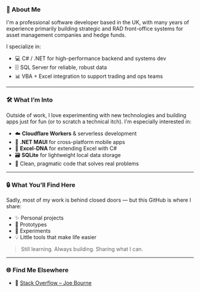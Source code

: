### 👋 About Me

I'm a professional software developer based in the UK, with many years of experience primarily building strategic and RAD front-office systems for asset management companies and hedge funds.

I specialize in:

- 💻 C# / .NET for high-performance backend and systems dev
- 🗄️ SQL Server for reliable, robust data
- 📊 VBA + Excel integration to support trading and ops teams

---

### 🛠️ What I’m Into

Outside of work, I love experimenting with new technologies and building apps just for fun (or to scratch a technical itch). I'm especially interested in:

- ☁️ **Cloudflare Workers** & serverless development
- 📱 **.NET MAUI** for cross-platform mobile apps
- 🧩 **Excel-DNA** for extending Excel with C#
- 🗃️ **SQLite** for lightweight local data storage
- 🧼 Clean, pragmatic code that solves real problems

---

### 🔒 What You’ll Find Here

Sadly, most of my work is behind closed doors — but this GitHub is where I share:

- ✨ Personal projects
- 🧪 Prototypes
- 🧠 Experiments
- 💡 Little tools that make life easier

> Still learning. Always building. Sharing what I can.

---

### 🌐 Find Me Elsewhere

- 🧠 [Stack Overflow – Joe Bourne](https://stackoverflow.com/users/403911/joe-bourne)
